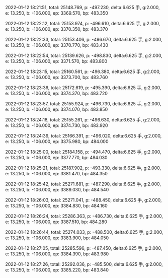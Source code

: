 2022-01-12 18:21:51, total: 25148.769, p: -497.230, delta:6.625 手, g:2.000, e: 13.250, b: -106.000, ep: 3369.570, bp: 483.350

2022-01-12 18:22:12, total: 25153.974, p: -496.610, delta:6.625 手, g:2.000, e: 13.250, b: -106.000, ep: 3370.350, bp: 483.370

2022-01-12 18:22:33, total: 25153.406, p: -496.670, delta:6.625 手, g:2.000, e: 13.250, b: -106.000, ep: 3370.770, bp: 483.430

2022-01-12 18:22:54, total: 25139.626, p: -498.830, delta:6.625 手, g:2.000, e: 13.250, b: -106.000, ep: 3371.570, bp: 483.800

2022-01-12 18:23:15, total: 25160.561, p: -496.380, delta:6.625 手, g:2.000, e: 13.250, b: -106.000, ep: 3373.700, bp: 483.760

2022-01-12 18:23:36, total: 25172.619, p: -495.390, delta:6.625 手, g:2.000, e: 13.250, b: -106.000, ep: 3374.370, bp: 483.720

2022-01-12 18:23:57, total: 25155.924, p: -496.730, delta:6.625 手, g:2.000, e: 13.250, b: -106.000, ep: 3374.070, bp: 483.850

2022-01-12 18:24:18, total: 25155.261, p: -496.630, delta:6.625 手, g:2.000, e: 13.250, b: -106.000, ep: 3374.730, bp: 483.920

2022-01-12 18:24:39, total: 25166.391, p: -496.020, delta:6.625 手, g:2.000, e: 13.250, b: -106.000, ep: 3375.980, bp: 484.000

2022-01-12 18:25:00, total: 25184.158, p: -494.470, delta:6.625 手, g:2.000, e: 13.250, b: -106.000, ep: 3377.770, bp: 484.030

2022-01-12 18:25:21, total: 25187.902, p: -493.330, delta:6.625 手, g:2.000, e: 13.250, b: -106.000, ep: 3381.470, bp: 484.350

2022-01-12 18:25:42, total: 25271.681, p: -487.290, delta:6.625 手, g:2.000, e: 13.250, b: -106.000, ep: 3389.030, bp: 484.540

2022-01-12 18:26:03, total: 25271.041, p: -488.450, delta:6.625 手, g:2.000, e: 13.250, b: -106.000, ep: 3384.830, bp: 484.160

2022-01-12 18:26:24, total: 25286.363, p: -486.730, delta:6.625 手, g:2.000, e: 13.250, b: -106.000, ep: 3387.510, bp: 484.280

2022-01-12 18:26:44, total: 25274.033, p: -488.500, delta:6.625 手, g:2.000, e: 13.250, b: -106.000, ep: 3383.900, bp: 484.050

2022-01-12 18:27:05, total: 25285.596, p: -487.450, delta:6.625 手, g:2.000, e: 13.250, b: -106.000, ep: 3384.390, bp: 483.980

2022-01-12 18:27:26, total: 25292.036, p: -485.500, delta:6.625 手, g:2.000, e: 13.250, b: -106.000, ep: 3385.220, bp: 483.840